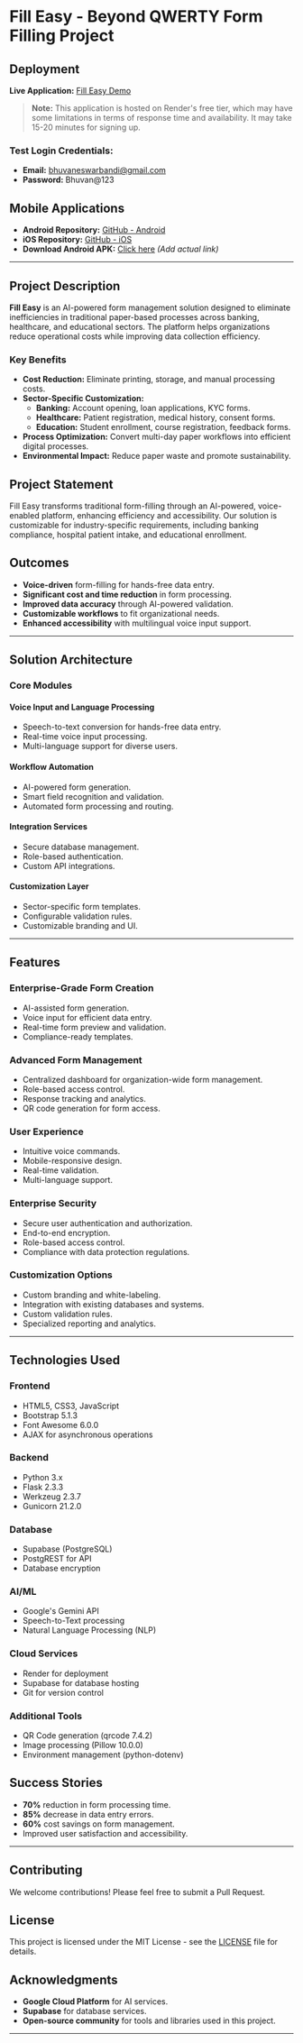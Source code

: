 # Fill Easy - Beyond QWERTY Form Filling Project

## Deployment
**Live Application:** [Fill Easy Demo](https://render-3-l3hi.onrender.com/login)

> **Note:** This application is hosted on Render's free tier, which may have some limitations in terms of response time and availability. It may take 15-20 minutes for signing up.

### Test Login Credentials:
- **Email:** bhuvaneswarbandi@gmail.com  
- **Password:** Bhuvan@123

## Mobile Applications
- **Android Repository:** [GitHub - Android](https://github.com/bhuvaneswar07/Beyond-QWERTY-Form-Filling-Project-android)
- **iOS Repository:** [GitHub - iOS](https://github.com/bhuvaneswar07/Beyond-QWERTY-Form-Filling-Project-ios)
- **Download Android APK:** [Click here](#) *(Add actual link)*

---

## Project Description
**Fill Easy** is an AI-powered form management solution designed to eliminate inefficiencies in traditional paper-based processes across banking, healthcare, and educational sectors. The platform helps organizations reduce operational costs while improving data collection efficiency.

### Key Benefits
- **Cost Reduction:** Eliminate printing, storage, and manual processing costs.
- **Sector-Specific Customization:**
  - **Banking:** Account opening, loan applications, KYC forms.
  - **Healthcare:** Patient registration, medical history, consent forms.
  - **Education:** Student enrollment, course registration, feedback forms.
- **Process Optimization:** Convert multi-day paper workflows into efficient digital processes.
- **Environmental Impact:** Reduce paper waste and promote sustainability.

## Project Statement
Fill Easy transforms traditional form-filling through an AI-powered, voice-enabled platform, enhancing efficiency and accessibility. Our solution is customizable for industry-specific requirements, including banking compliance, hospital patient intake, and educational enrollment.

## Outcomes
- **Voice-driven** form-filling for hands-free data entry.
- **Significant cost and time reduction** in form processing.
- **Improved data accuracy** through AI-powered validation.
- **Customizable workflows** to fit organizational needs.
- **Enhanced accessibility** with multilingual voice input support.

---

## Solution Architecture
### Core Modules
#### **Voice Input and Language Processing**
- Speech-to-text conversion for hands-free data entry.
- Real-time voice input processing.
- Multi-language support for diverse users.

#### **Workflow Automation**
- AI-powered form generation.
- Smart field recognition and validation.
- Automated form processing and routing.

#### **Integration Services**
- Secure database management.
- Role-based authentication.
- Custom API integrations.

#### **Customization Layer**
- Sector-specific form templates.
- Configurable validation rules.
- Customizable branding and UI.

---

## Features
### **Enterprise-Grade Form Creation**
- AI-assisted form generation.
- Voice input for efficient data entry.
- Real-time form preview and validation.
- Compliance-ready templates.

### **Advanced Form Management**
- Centralized dashboard for organization-wide form management.
- Role-based access control.
- Response tracking and analytics.
- QR code generation for form access.

### **User Experience**
- Intuitive voice commands.
- Mobile-responsive design.
- Real-time validation.
- Multi-language support.

### **Enterprise Security**
- Secure user authentication and authorization.
- End-to-end encryption.
- Role-based access control.
- Compliance with data protection regulations.

### **Customization Options**
- Custom branding and white-labeling.
- Integration with existing databases and systems.
- Custom validation rules.
- Specialized reporting and analytics.

---

## Technologies Used
### **Frontend**
- HTML5, CSS3, JavaScript
- Bootstrap 5.1.3
- Font Awesome 6.0.0
- AJAX for asynchronous operations

### **Backend**
- Python 3.x
- Flask 2.3.3
- Werkzeug 2.3.7
- Gunicorn 21.2.0

### **Database**
- Supabase (PostgreSQL)
- PostgREST for API
- Database encryption

### **AI/ML**
- Google's Gemini API
- Speech-to-Text processing
- Natural Language Processing (NLP)

### **Cloud Services**
- Render for deployment
- Supabase for database hosting
- Git for version control

### **Additional Tools**
- QR Code generation (qrcode 7.4.2)
- Image processing (Pillow 10.0.0)
- Environment management (python-dotenv)


## Success Stories
- **70%** reduction in form processing time.
- **85%** decrease in data entry errors.
- **60%** cost savings on form management.
- Improved user satisfaction and accessibility.

---

## Contributing
We welcome contributions! Please feel free to submit a Pull Request.

## License
This project is licensed under the MIT License - see the [LICENSE](LICENSE) file for details.

## Acknowledgments
- **Google Cloud Platform** for AI services.
- **Supabase** for database services.
- **Open-source community** for tools and libraries used in this project.

---



